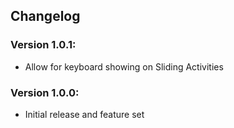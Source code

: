## Changelog

### Version 1.0.1:
- Allow for keyboard showing on Sliding Activities

### Version 1.0.0:
- Initial release and feature set